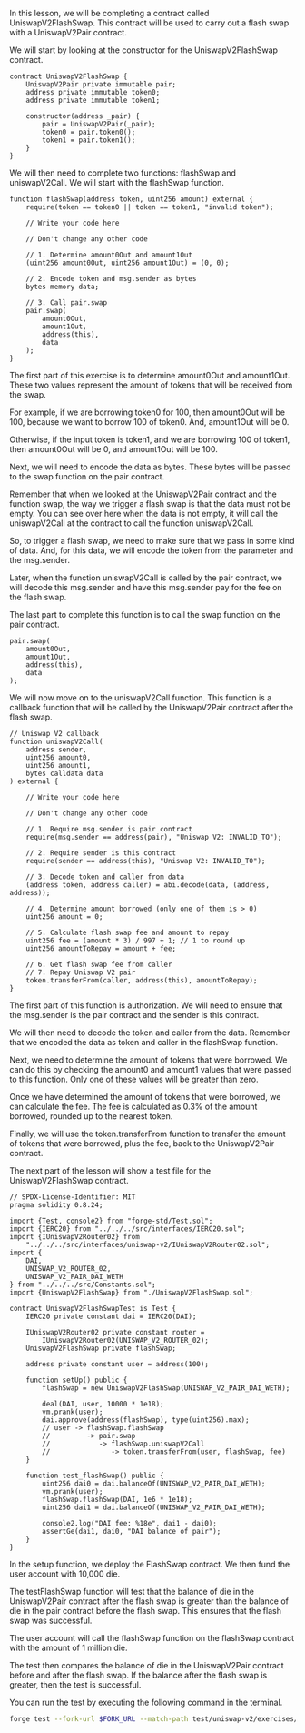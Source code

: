 In this lesson, we will be completing a contract called UniswapV2FlashSwap. This contract will be used to carry out a flash swap with a UniswapV2Pair contract. 

We will start by looking at the constructor for the UniswapV2FlashSwap contract. 

```solidity
contract UniswapV2FlashSwap {
    UniswapV2Pair private immutable pair;
    address private immutable token0;
    address private immutable token1;

    constructor(address _pair) {
        pair = UniswapV2Pair(_pair);
        token0 = pair.token0();
        token1 = pair.token1();
    }
}
```

We will then need to complete two functions: flashSwap and uniswapV2Call. We will start with the flashSwap function. 

```solidity
function flashSwap(address token, uint256 amount) external {
    require(token == token0 || token == token1, "invalid token");

    // Write your code here

    // Don't change any other code

    // 1. Determine amount0Out and amount1Out
    (uint256 amount0Out, uint256 amount1Out) = (0, 0);

    // 2. Encode token and msg.sender as bytes
    bytes memory data;

    // 3. Call pair.swap
    pair.swap(
        amount0Out,
        amount1Out,
        address(this),
        data
    );
}
```

The first part of this exercise is to determine amount0Out and amount1Out. These two values represent the amount of tokens that will be received from the swap. 

For example, if we are borrowing token0 for 100, then amount0Out will be 100, because we want to borrow 100 of token0. And, amount1Out will be 0. 

Otherwise, if the input token is token1, and we are borrowing 100 of token1, then amount0Out will be 0, and amount1Out will be 100.

Next, we will need to encode the data as bytes. These bytes will be passed to the swap function on the pair contract.

Remember that when we looked at the UniswapV2Pair contract and the function swap, the way we trigger a flash swap is that the data must not be empty. You can see over here when the data is not empty, it will call the uniswapV2Call at the contract to call the function uniswapV2Call.

So, to trigger a flash swap, we need to make sure that we pass in some kind of data. And, for this data, we will encode the token from the parameter and the msg.sender. 

Later, when the function uniswapV2Call is called by the pair contract, we will decode this msg.sender and have this msg.sender pay for the fee on the flash swap. 

The last part to complete this function is to call the swap function on the pair contract. 

```solidity
pair.swap(
    amount0Out,
    amount1Out,
    address(this),
    data
);
```

We will now move on to the uniswapV2Call function. This function is a callback function that will be called by the UniswapV2Pair contract after the flash swap.

```solidity
// Uniswap V2 callback
function uniswapV2Call(
    address sender,
    uint256 amount0,
    uint256 amount1,
    bytes calldata data
) external {

    // Write your code here

    // Don't change any other code

    // 1. Require msg.sender is pair contract
    require(msg.sender == address(pair), "Uniswap V2: INVALID_TO");

    // 2. Require sender is this contract
    require(sender == address(this), "Uniswap V2: INVALID_TO");

    // 3. Decode token and caller from data
    (address token, address caller) = abi.decode(data, (address, address));

    // 4. Determine amount borrowed (only one of them is > 0)
    uint256 amount = 0;

    // 5. Calculate flash swap fee and amount to repay
    uint256 fee = (amount * 3) / 997 + 1; // 1 to round up
    uint256 amountToRepay = amount + fee;

    // 6. Get flash swap fee from caller
    // 7. Repay Uniswap V2 pair
    token.transferFrom(caller, address(this), amountToRepay);
}
```

The first part of this function is authorization. We will need to ensure that the msg.sender is the pair contract and the sender is this contract. 

We will then need to decode the token and caller from the data. Remember that we encoded the data as token and caller in the flashSwap function.

Next, we need to determine the amount of tokens that were borrowed. We can do this by checking the amount0 and amount1 values that were passed to this function. Only one of these values will be greater than zero.

Once we have determined the amount of tokens that were borrowed, we can calculate the fee. The fee is calculated as 0.3% of the amount borrowed, rounded up to the nearest token.

Finally, we will use the token.transferFrom function to transfer the amount of tokens that were borrowed, plus the fee, back to the UniswapV2Pair contract. 

The next part of the lesson will show a test file for the UniswapV2FlashSwap contract. 

```solidity
// SPDX-License-Identifier: MIT
pragma solidity 0.8.24;

import {Test, console2} from "forge-std/Test.sol";
import {IERC20} from "../../../src/interfaces/IERC20.sol";
import {IUniswapV2Router02} from
    "../../../src/interfaces/uniswap-v2/IUniswapV2Router02.sol";
import {
    DAI,
    UNISWAP_V2_ROUTER_02,
    UNISWAP_V2_PAIR_DAI_WETH
} from "../../../src/Constants.sol";
import {UniswapV2FlashSwap} from "./UniswapV2FlashSwap.sol";

contract UniswapV2FlashSwapTest is Test {
    IERC20 private constant dai = IERC20(DAI);

    IUniswapV2Router02 private constant router =
        IUniswapV2Router02(UNISWAP_V2_ROUTER_02);
    UniswapV2FlashSwap private flashSwap;

    address private constant user = address(100);

    function setUp() public {
        flashSwap = new UniswapV2FlashSwap(UNISWAP_V2_PAIR_DAI_WETH);

        deal(DAI, user, 10000 * 1e18);
        vm.prank(user);
        dai.approve(address(flashSwap), type(uint256).max);
        // user -> flashSwap.flashSwap
        //         -> pair.swap
        //            -> flashSwap.uniswapV2Call
        //               -> token.transferFrom(user, flashSwap, fee)
    }

    function test_flashSwap() public {
        uint256 dai0 = dai.balanceOf(UNISWAP_V2_PAIR_DAI_WETH);
        vm.prank(user);
        flashSwap.flashSwap(DAI, 1e6 * 1e18);
        uint256 dai1 = dai.balanceOf(UNISWAP_V2_PAIR_DAI_WETH);

        console2.log("DAI fee: %18e", dai1 - dai0);
        assertGe(dai1, dai0, "DAI balance of pair");
    }
}

```

In the setup function, we deploy the FlashSwap contract. We then fund the user account with 10,000 die. 

The testFlashSwap function will test that the balance of die in the UniswapV2Pair contract after the flash swap is greater than the balance of die in the pair contract before the flash swap. This ensures that the flash swap was successful. 

The user account will call the flashSwap function on the flashSwap contract with the amount of 1 million die. 

The test then compares the balance of die in the UniswapV2Pair contract before and after the flash swap. If the balance after the flash swap is greater, then the test is successful. 

You can run the test by executing the following command in the terminal.

```bash
forge test --fork-url $FORK_URL --match-path test/uniswap-v2/exercises/UniswapV2FlashSwap.test.sol
```
